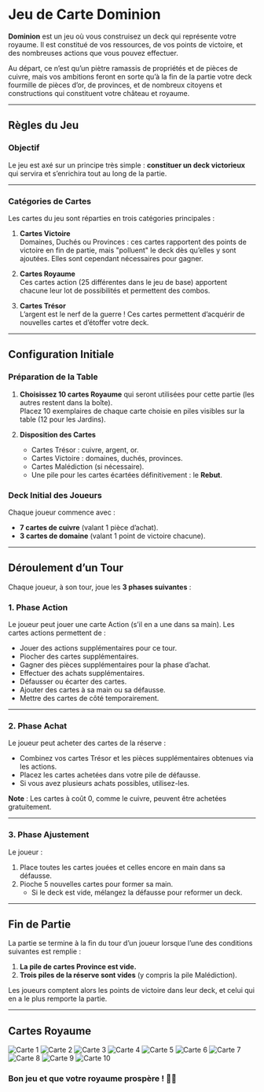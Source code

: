 # Jeu de Carte Dominion

**Dominion** est un jeu où vous construisez un deck qui représente votre royaume. Il est constitué de vos ressources, de vos points de victoire, et des nombreuses actions que vous pouvez effectuer. 

Au départ, ce n’est qu’un piètre ramassis de propriétés et de pièces de cuivre, mais vos ambitions feront en sorte qu’à la fin de la partie votre deck fourmille de pièces d’or, de provinces, et de nombreux citoyens et constructions qui constituent votre château et royaume.

---

## Règles du Jeu

### Objectif
Le jeu est axé sur un principe très simple : **constituer un deck victorieux** qui servira et s’enrichira tout au long de la partie.

---

### Catégories de Cartes
Les cartes du jeu sont réparties en trois catégories principales :

1. **Cartes Victoire**  
   Domaines, Duchés ou Provinces : ces cartes rapportent des points de victoire en fin de partie, mais "polluent" le deck dès qu’elles y sont ajoutées. Elles sont cependant nécessaires pour gagner.

2. **Cartes Royaume**  
   Ces cartes action (25 différentes dans le jeu de base) apportent chacune leur lot de possibilités et permettent des combos.

3. **Cartes Trésor**  
   L’argent est le nerf de la guerre ! Ces cartes permettent d’acquérir de nouvelles cartes et d’étoffer votre deck.

---

## Configuration Initiale

### Préparation de la Table
1. **Choisissez 10 cartes Royaume** qui seront utilisées pour cette partie (les autres restent dans la boîte).  
   Placez 10 exemplaires de chaque carte choisie en piles visibles sur la table (12 pour les Jardins).

2. **Disposition des Cartes**  
   - Cartes Trésor : cuivre, argent, or.  
   - Cartes Victoire : domaines, duchés, provinces.  
   - Cartes Malédiction (si nécessaire).  
   - Une pile pour les cartes écartées définitivement : le **Rebut**.

### Deck Initial des Joueurs
Chaque joueur commence avec :
- **7 cartes de cuivre** (valant 1 pièce d’achat).  
- **3 cartes de domaine** (valant 1 point de victoire chacune).

---

## Déroulement d’un Tour

Chaque joueur, à son tour, joue les **3 phases suivantes** :

### 1. Phase Action
Le joueur peut jouer une carte Action (s’il en a une dans sa main). Les cartes actions permettent de :
- Jouer des actions supplémentaires pour ce tour.
- Piocher des cartes supplémentaires.
- Gagner des pièces supplémentaires pour la phase d’achat.
- Effectuer des achats supplémentaires.
- Défausser ou écarter des cartes.
- Ajouter des cartes à sa main ou sa défausse.
- Mettre des cartes de côté temporairement.

---

### 2. Phase Achat
Le joueur peut acheter des cartes de la réserve :
- Combinez vos cartes Trésor et les pièces supplémentaires obtenues via les actions.
- Placez les cartes achetées dans votre pile de défausse.
- Si vous avez plusieurs achats possibles, utilisez-les.

**Note** : Les cartes à coût 0, comme le cuivre, peuvent être achetées gratuitement.

---

### 3. Phase Ajustement
Le joueur :
1. Place toutes les cartes jouées et celles encore en main dans sa défausse.  
2. Pioche 5 nouvelles cartes pour former sa main.  
   - Si le deck est vide, mélangez la défausse pour reformer un deck.  

---

## Fin de Partie

La partie se termine à la fin du tour d’un joueur lorsque l’une des conditions suivantes est remplie :
1. **La pile de cartes Province est vide.**  
2. **Trois piles de la réserve sont vides** (y compris la pile Malédiction).

Les joueurs comptent alors les points de victoire dans leur deck, et celui qui en a le plus remporte la partie.

---

## Cartes Royaume 

![Carte 1](Images/carte1)
![Carte 2](Images/carte2)
![Carte 3](Images/carte3)
![Carte 4](Images/carte4)
![Carte 5](Images/carte5)
![Carte 6](Images/carte6)
![Carte 7](Images/carte7)
![Carte 8](Images/carte8)
![Carte 9](Images/carte9)
![Carte 10](Images/carte10)

### Bon jeu et que votre royaume prospère ! 🎲👑
